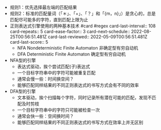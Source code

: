 - 规则1：优先选择最左端的匹配结果
- 规则2：标准的匹配量词（「＊」、「+」、「？」和「{m，n}」）是贪心的，总是匹配尽可能多的字符，直到匹配上限为止
- 正则表达式引擎使用的两种基本技术 #card #regex
  card-last-interval:: 108
  card-repeats:: 5
  card-ease-factor:: 3
  card-next-schedule:: 2022-08-25T00:56:51.481Z
  card-last-reviewed:: 2022-05-09T00:56:51.481Z
  card-last-score:: 5
	- NFA Nondeterministic Finite Automaton 非确定型有穷自动机
	- DFA Deterministic Finite Automaton 确定型有穷自动机
- NFA型的引擎
	- 表达式驱动，挨个尝试匹配(子)表达式
	- 一个目标字符串中的字符可能被重复匹配
	- 通常会慢一些：时间换空间？
	- 能够匹配同样结果的不同正则表达式的书写方式会有不同的效率
- DFA型的引擎
	- 文本驱动，挨个扫描每个字符，同时记录所有潜在可能的匹配，发现不匹配及时剪枝
	- 一个目标字符串中的字符只可能被检查一次
	- 通常会快一些：空间换时间？
	- 能够匹配同样结果的不同正则表达式的书写方式在效率上并无区别